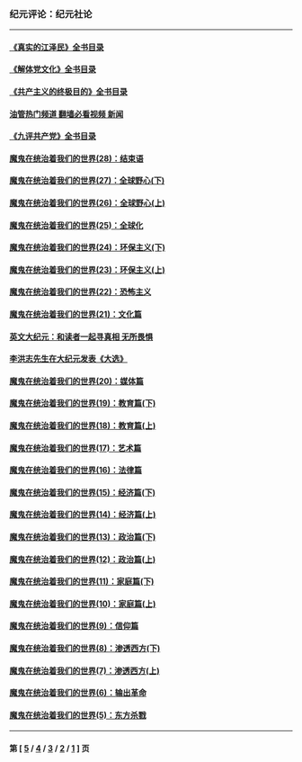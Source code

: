 ### 纪元评论：纪元社论
---
#### [《真实的江泽民》全书目录](../../pages/nsc422/n13721399.md?08020330) 
#### [《解体党文化》全书目录](../../pages/nsc422/n13721157.md?08020330) 
#### [《共产主义的终极目的》全书目录](../../pages/nsc422/n13721048.md?08020330) 
#### [油管热门频道 翻墙必看视频 新闻](ok?08020330)
#### [《九评共产党》全书目录](../../pages/nsc422/n13708085.md?08020330) 
#### [魔鬼在统治着我们的世界(28)：结束语](../../pages/nsc422/n10936246.md?08020330) 
#### [魔鬼在统治着我们的世界(27)：全球野心(下)](../../pages/nsc422/n10928319.md?08020330) 
#### [魔鬼在统治着我们的世界(26)：全球野心(上)](../../pages/nsc422/n10900318.md?08020330) 
#### [魔鬼在统治着我们的世界(25)：全球化](../../pages/nsc422/n10788205.md?08020330) 
#### [魔鬼在统治着我们的世界(24)：环保主义(下)](../../pages/nsc422/n10695307.md?08020330) 
#### [魔鬼在统治着我们的世界(23)：环保主义(上)](../../pages/nsc422/n10688613.md?08020330) 
#### [魔鬼在统治着我们的世界(22)：恐怖主义](../../pages/nsc422/n10614727.md?08020330) 
#### [魔鬼在统治着我们的世界(21)：文化篇](../../pages/nsc422/n10597706.md?08020330) 
#### [英文大纪元：和读者一起寻真相 无所畏惧](../../pages/nsc422/n12542027.md?08020330) 
#### [李洪志先生在大纪元发表《大选》](../../pages/nsc422/n12534746.md?08020330) 
#### [魔鬼在统治着我们的世界(20)：媒体篇](../../pages/nsc422/n10586579.md?08020330) 
#### [魔鬼在统治着我们的世界(19)：教育篇(下)](../../pages/nsc422/n10564808.md?08020330) 
#### [魔鬼在统治着我们的世界(18)：教育篇(上)](../../pages/nsc422/n10526970.md?08020330) 
#### [魔鬼在统治着我们的世界(17)：艺术篇](../../pages/nsc422/n10499093.md?08020330) 
#### [魔鬼在统治着我们的世界(16)：法律篇](../../pages/nsc422/n10485969.md?08020330) 
#### [魔鬼在统治着我们的世界(15)：经济篇(下)](../../pages/nsc422/n10469975.md?08020330) 
#### [魔鬼在统治着我们的世界(14)：经济篇(上)](../../pages/nsc422/n10457370.md?08020330) 
#### [魔鬼在统治着我们的世界(13)：政治篇(下)](../../pages/nsc422/n10448270.md?08020330) 
#### [魔鬼在统治着我们的世界(12)：政治篇(上)](../../pages/nsc422/n10444576.md?08020330) 
#### [魔鬼在统治着我们的世界(11)：家庭篇(下)](../../pages/nsc422/n10440961.md?08020330) 
#### [魔鬼在统治着我们的世界(10)：家庭篇(上)](../../pages/nsc422/n10435448.md?08020330) 
#### [魔鬼在统治着我们的世界(9)：信仰篇](../../pages/nsc422/n10432159.md?08020330) 
#### [魔鬼在统治着我们的世界(8)：渗透西方(下)](../../pages/nsc422/n10429603.md?08020330) 
#### [魔鬼在统治着我们的世界(7)：渗透西方(上)](../../pages/nsc422/n10426013.md?08020330) 
#### [魔鬼在统治着我们的世界(6)：输出革命](../../pages/nsc422/n10421536.md?08020330) 
#### [魔鬼在统治着我们的世界(5)：东方杀戮](../../pages/nsc422/n10417707.md?08020330) 

---
#### 第 [ [5](./5.md?08020330) / [4](./4.md?08020330) / [3](./3.md?08020330) / [2](./2.md?08020330) / [1](./1.md?08020330) ] 页
